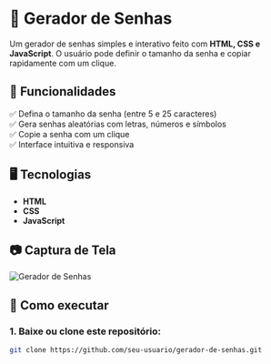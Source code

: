 # 🔐 Gerador de Senhas

Um gerador de senhas simples e interativo feito com **HTML, CSS e JavaScript**. O usuário pode definir o tamanho da senha e copiar rapidamente com um clique.

## 🚀 Funcionalidades

✅ Defina o tamanho da senha (entre 5 e 25 caracteres)  
✅ Gera senhas aleatórias com letras, números e símbolos  
✅ Copie a senha com um clique  
✅ Interface intuitiva e responsiva  

## 🖥️ Tecnologias

- **HTML**
- **CSS**
- **JavaScript**

## 📷 Captura de Tela

![Gerador de Senhas](./assets/screenshot.png)

## 🔧 Como executar

### 1. Baixe ou clone este repositório:
   ```bash
   git clone https://github.com/seu-usuario/gerador-de-senhas.git
